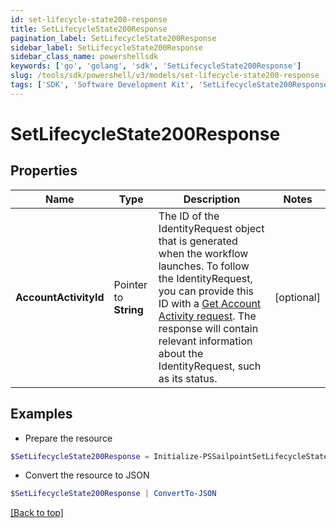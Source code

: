 ```yaml
---
id: set-lifecycle-state200-response
title: SetLifecycleState200Response
pagination_label: SetLifecycleState200Response
sidebar_label: SetLifecycleState200Response
sidebar_class_name: powershellsdk
keywords: ['go', 'golang', 'sdk', 'SetLifecycleState200Response'] 
slug: /tools/sdk/powershell/v3/models/set-lifecycle-state200-response
tags: ['SDK', 'Software Development Kit', 'SetLifecycleState200Response']
---
```



# SetLifecycleState200Response

## Properties

Name | Type | Description | Notes
------------ | ------------- | ------------- | -------------
**AccountActivityId** |  Pointer to **String** | The ID of the IdentityRequest object that is generated when the workflow launches. To follow the IdentityRequest, you can provide this ID with a [Get Account Activity request](https://developer.sailpoint.com/docs/api/v3/get-account-activity/). The response will contain relevant information about the IdentityRequest, such as its status. | [optional] 

## Examples

- Prepare the resource
```powershell
$SetLifecycleState200Response = Initialize-PSSailpointSetLifecycleState200Response  -AccountActivityId 2c9180837ab5b716017ab7c6c9ef1e20
```

- Convert the resource to JSON
```powershell
$SetLifecycleState200Response | ConvertTo-JSON
```


[[Back to top]](#) 

